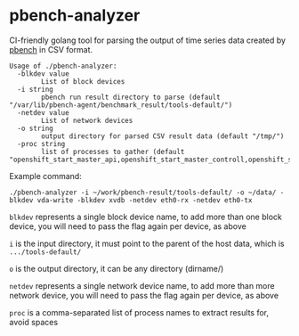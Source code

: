 # pbench-analyzer

CI-friendly golang tool for parsing the output of time series data created by [pbench](https://github.com/distributed-system-analysis/pbench) in CSV format.

```
Usage of ./pbench-analyzer:
  -blkdev value
        List of block devices
  -i string
        pbench run result directory to parse (default "/var/lib/pbench-agent/benchmark_result/tools-default/")
  -netdev value
        List of network devices
  -o string
        output directory for parsed CSV result data (default "/tmp/")
  -proc string
        list of processes to gather (default "openshift_start_master_api,openshift_start_master_controll,openshift_start_node,/etcd")
```

Example command:
```
./pbench-analyzer -i ~/work/pbench-result/tools-default/ -o ~/data/ -blkdev vda-write -blkdev xvdb -netdev eth0-rx -netdev eth0-tx
```

`blkdev` represents a single block device name, to add more than one block device, you will need to pass the flag again per device, as above

`i` is the input directory, it must point to the parent of the host data, which is `.../tools-default/`

`o` is the output directory, it can be any directory (dirname/)

`netdev` represents a single network device name, to add more than more network device, you will need to pass the flag again per device, as above

`proc` is a comma-separated list of process names to extract results for, avoid spaces

